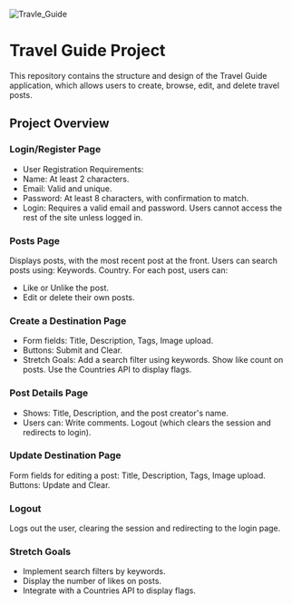 ![Travle_Guide]()

# Travel Guide Project
This repository contains the structure and design of the Travel Guide application, which allows users to create, browse, edit, and delete travel posts.

## Project Overview
### Login/Register Page
- User Registration Requirements:
- Name: At least 2 characters.
- Email: Valid and unique.
- Password: At least 8 characters, with confirmation to match.
- Login: Requires a valid email and password.
Users cannot access the rest of the site unless logged in.

### Posts Page
Displays posts, with the most recent post at the front.
Users can search posts using:
Keywords.
Country.
For each post, users can:
- Like or Unlike the post.
- Edit or delete their own posts.

### Create a Destination Page
- Form fields:
Title, Description, Tags, Image upload.
- Buttons: Submit and Clear.
- Stretch Goals:
Add a search filter using keywords.
Show like count on posts.
Use the Countries API to display flags.

### Post Details Page
- Shows:
Title, Description, and the post creator's name.
- Users can:
Write comments.
Logout (which clears the session and redirects to login).

### Update Destination Page
Form fields for editing a post:
Title, Description, Tags, Image upload.
Buttons: Update and Clear.

### Logout
Logs out the user, clearing the session and redirecting to the login page.

### Stretch Goals
- Implement search filters by keywords.
- Display the number of likes on posts.
- Integrate with a Countries API to display flags.